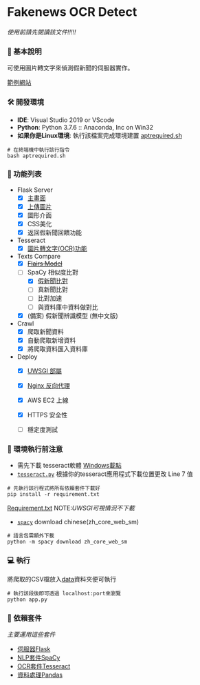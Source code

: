 # Fakenews OCR Detect 
*使用前請先閱讀該文件!!!!!*

### 📎 基本說明
可使用圖片轉文字來偵測假新聞的伺服器實作。

[範例網站](https://kidneyweakx.nctu.me/)

### 🛠 開發環境
- **IDE**: Visual Studio 2019 or VScode
- **Python**: Python 3.7.6 :: Anaconda, Inc on Win32
- **如果你是Linux環境**: 執行該檔案完成環境建置 [aptrequired.sh](./aptrequired.sh)
```[shell]
# 在終端機中執行該行指令
bash aptrequired.sh
```

### 📜 功能列表
- Flask Server
    - [x] [主畫面](./templates/index.html)
    - [x] [上傳圖片](./templates/upload.html)
    - [x] 圖形介面
    - [x] CSS美化
    - [x] 返回假新聞回饋功能 
- Tesseract
    - [x] [圖片轉文字(OCR)功能](./utils/tesseract.py)
- Texts Compare
    - [x] [<del>Flairs Model</del>](./archives/ispam.py)
    - [ ]  SpaCy 相似度比對
        - [x] [假新聞比對](./utils/similar.py)
        - [ ] 真新聞比對
        - [ ] 比對加速
        - [ ] 與資料庫中資料做對比
    - [x] (備案) 假新聞辨識模型 (無中文版)
- Crawl
    - [x] 爬取新聞資料
    - [x] 自動爬取新增資料
    - [x] 將爬取資料匯入資料庫
- Deploy
    - [x] [UWSGI 部屬](./uwsgi.ini)
    - [x] [Nginx 反向代理](./nginxsetting.txt)
    - [x] AWS EC2 上線
    - [x] HTTPS 安全性
    - [ ] 穩定度測試 



### 🔔 環境執行前注意
- 需先下載 tesseract軟體 [Windows載點](https://tesseract-ocr.github.io/tessdoc/4.0-with-LSTM.html)
- [`tesseract.py`](./utils/tesseract.py) 根據你的tesseract應用程式下載位置更改 Line 7 值 
``` [python]
# 先執行該行程式將所有依賴套件下載好
pip install -r requirement.txt
```
[Requirement.txt](./requirement.txt)
NOTE:*UWSGI可視情況不下載*
- [`spacy`](https://spacy.io/usage) download chinese(zh_core_web_sm)
``` [python]
# 語言包需額外下載
python -m spacy download zh_core_web_sm
```


### 💻 執行
將爬取的CSV檔放入[data](./utils/data)資料夾便可執行
```[python]
# 執行該段後即可透過 localhost:port來瀏覽
python app.py
```

### 🔧 依賴套件
*主要運用這些套件*
- [伺服器Flask](https://flask.palletsprojects.com/)
- [NLP套件SpaCy](https://spacy.io/)
- [OCR套件Tesseract](https://github.com/tesseract-ocr/tesseract/wiki)
- [資料處理Pandas](https://pandas.pydata.org/)


